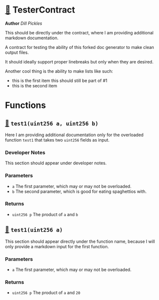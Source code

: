 # [🔗](/test/merged-md/test1/TesterContract.sol#L3) TesterContract
**Author** _Dill Pickles_

This should be directly under the contract, where I am providing additional markdown documentation.

A contract for testing the ability of this forked doc generator to make clean output files.



It should ideally support proper linebreaks but only when they are desired.



Another cool thing is the ability to make lists like such:

- this is the first item this should still be part of #1
- this is the second item

# Functions
## [🔗](/test/merged-md/test1/TesterContract.sol#L22) `test1(uint256 a, uint256 b)`

Here I am providing additional documentation only for the overloaded function `test1` that takes two `uint256` fields as input.

### Developer Notes

This section should appear under developer notes.




### Parameters
* `a` The first parameter, which may or may not be overloaded.
* `b` The second parameter, which is good for eating spaghettios with.
### Returns
* `uint256 p` The product of `a` and `b`

## [🔗](/test/merged-md/test1/TesterContract.sol#L32) `test1(uint256 a)`

This section should appear directly under the function name, because I will only provide a markdown input for the first function.




### Parameters
* `a` The first parameter, which may or may not be overloaded.
### Returns
* `uint256 p` The product of `a` and `20`

